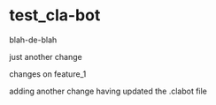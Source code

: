 # test_cla-bot

blah-de-blah

just another change

changes on feature_1

adding another change having updated the .clabot file